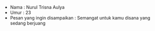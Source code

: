 - Nama : Nurul Trisna Aulya
- Umur : 23
- Pesan yang ingin disampaikan : Semangat untuk kamu disana yang sedang berjuang
